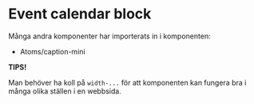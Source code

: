 # Event calendar block
Många andra komponenter har importerats in i komponenten:
* Atoms/caption-mini

__TIPS!__

Man behöver ha koll på `width-...` för att komponenten kan fungera bra i många olika ställen i en webbsida.